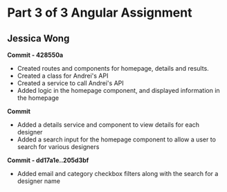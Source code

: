 # Part 3 of 3 Angular Assignment

## Jessica Wong
__Commit - 428550a__
* Created routes and components for homepage, details and results. 
* Created a class for Andrei's API
* Created a service to call Andrei's API
* Added logic in the homepage component, and displayed information in the homepage


__Commit__
* Added a details service and component to view details for each designer
* Added a search input for the homepage component to allow a user to search for various designers

__Commit - dd17a1e..205d3bf__
* Added email and category checkbox filters along with the search for a designer name
